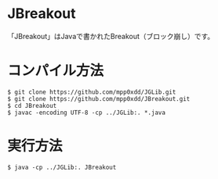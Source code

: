# JBreakout
「JBreakout」はJavaで書かれたBreakout（ブロック崩し）です。

# コンパイル方法
```
$ git clone https://github.com/mpp0xdd/JGLib.git
$ git clone https://github.com/mpp0xdd/JBreakout.git
$ cd JBreakout
$ javac -encoding UTF-8 -cp ../JGLib:. *.java
```
# 実行方法
```
$ java -cp ../JGLib:. JBreakout
```
